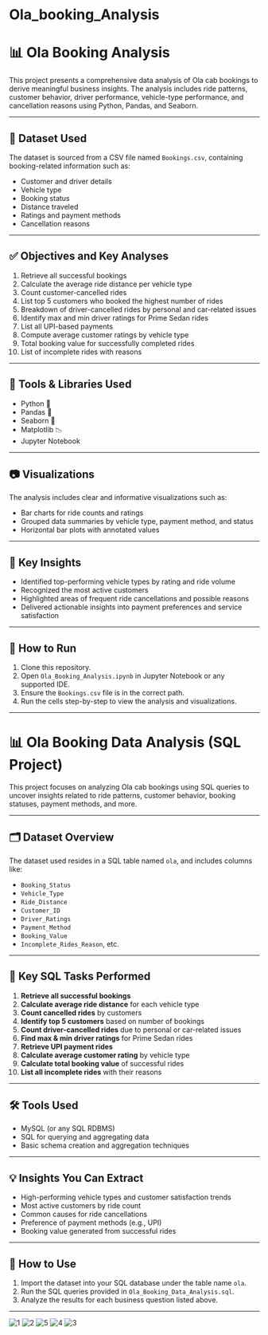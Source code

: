 # Ola_booking_Analysis
# 📊 Ola Booking Analysis

This project presents a comprehensive data analysis of Ola cab bookings to derive meaningful business insights. The analysis includes ride patterns, customer behavior, driver performance, vehicle-type performance, and cancellation reasons using Python, Pandas, and Seaborn.

---

## 📁 Dataset Used

The dataset is sourced from a CSV file named `Bookings.csv`, containing booking-related information such as:
- Customer and driver details
- Vehicle type
- Booking status
- Distance traveled
- Ratings and payment methods
- Cancellation reasons

---

## ✅ Objectives and Key Analyses

1. Retrieve all successful bookings
2. Calculate the average ride distance per vehicle type
3. Count customer-cancelled rides
4. List top 5 customers who booked the highest number of rides
5. Breakdown of driver-cancelled rides by personal and car-related issues
6. Identify max and min driver ratings for Prime Sedan rides
7. List all UPI-based payments
8. Compute average customer ratings by vehicle type
9. Total booking value for successfully completed rides
10. List of incomplete rides with reasons

---

## 📌 Tools & Libraries Used

- Python 🐍
- Pandas 🐼
- Seaborn 🎨
- Matplotlib 📉
- Jupyter Notebook

---

## 📷 Visualizations

The analysis includes clear and informative visualizations such as:
- Bar charts for ride counts and ratings
- Grouped data summaries by vehicle type, payment method, and status
- Horizontal bar plots with annotated values

---

## 🧠 Key Insights

- Identified top-performing vehicle types by rating and ride volume
- Recognized the most active customers
- Highlighted areas of frequent ride cancellations and possible reasons
- Delivered actionable insights into payment preferences and service satisfaction

---

## 🚀 How to Run

1. Clone this repository.
2. Open `Ola_Booking_Analysis.ipynb` in Jupyter Notebook or any supported IDE.
3. Ensure the `Bookings.csv` file is in the correct path.
4. Run the cells step-by-step to view the analysis and visualizations.

---

# 📊 Ola Booking Data Analysis (SQL Project)

This project focuses on analyzing Ola cab bookings using SQL queries to uncover insights related to ride patterns, customer behavior, booking statuses, payment methods, and more.

---

## 🗂️ Dataset Overview

The dataset used resides in a SQL table named `ola`, and includes columns like:
- `Booking_Status`
- `Vehicle_Type`
- `Ride_Distance`
- `Customer_ID`
- `Driver_Ratings`
- `Payment_Method`
- `Booking_Value`
- `Incomplete_Rides_Reason`, etc.

---

## 🎯 Key SQL Tasks Performed

1. **Retrieve all successful bookings**
2. **Calculate average ride distance** for each vehicle type
3. **Count cancelled rides** by customers
4. **Identify top 5 customers** based on number of bookings
5. **Count driver-cancelled rides** due to personal or car-related issues
6. **Find max & min driver ratings** for Prime Sedan rides
7. **Retrieve UPI payment rides**
8. **Calculate average customer rating** by vehicle type
9. **Calculate total booking value** of successful rides
10. **List all incomplete rides** with their reasons

---

## 🛠️ Tools Used

- MySQL (or any SQL RDBMS)
- SQL for querying and aggregating data
- Basic schema creation and aggregation techniques

---

## 💡 Insights You Can Extract

- High-performing vehicle types and customer satisfaction trends
- Most active customers by ride count
- Common causes for ride cancellations
- Preference of payment methods (e.g., UPI)
- Booking value generated from successful rides

---

## 🚀 How to Use

1. Import the dataset into your SQL database under the table name `ola`.
2. Run the SQL queries provided in `Ola_Booking_Data_Analysis.sql`.
3. Analyze the results for each business question listed above.

---

![1](https://github.com/user-attachments/assets/d01d775c-b084-48df-a762-76e7ec3e84ca)
![2](https://github.com/user-attachments/assets/d9f362e0-e4c1-49fb-ac84-80bd760bf2f2)
![5](https://github.com/user-attachments/assets/3471a7c4-d120-4383-a93e-7db34b1ca06c)
![4](https://github.com/user-attachments/assets/b7fefe21-9cd2-4963-ac34-34f2d61a5451)
![3](https://github.com/user-attachments/assets/503b436c-9fc6-464f-b26f-7ab75425ac07)
